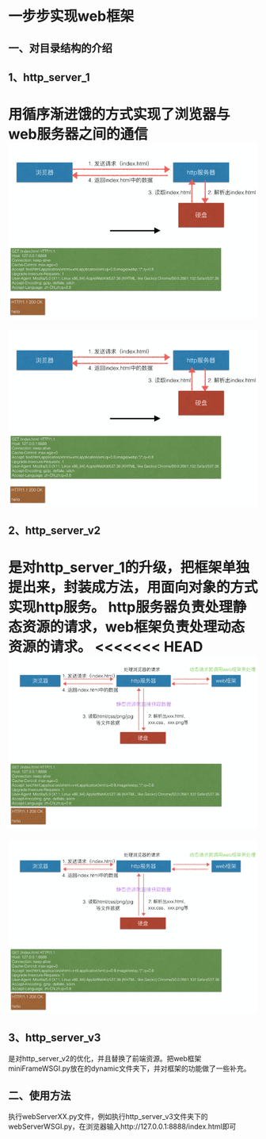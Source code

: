 # 一步步实现web框架

一、对目录结构的介绍
----------------

1、http_server_1
---------------
用循序渐进饿的方式实现了浏览器与web服务器之间的通信
![img.png](../img/img_1.png)
=======
![image](https://github.com/dongyueqian/PyAdvanced/blob/master/img/img_1.png)

2、http_server_v2
-----------------
是对http_server_1的升级，把框架单独提出来，封装成方法，用面向对象的方式实现http服务。
http服务器负责处理静态资源的请求，web框架负责处理动态资源的请求。
<<<<<<< HEAD
![img.png](../img/img_2.png)
=======
![image](https://github.com/dongyueqian/PyAdvanced/blob/master/img/img_2.png)

3、http_server_v3
-----------------
是对http_server_v2的优化，并且替换了前端资源。把web框架miniFrameWSGI.py放在的dynamic文件夹下，并对框架的功能做了一些补充。

二、使用方法
----------
执行webServerXX.py文件，例如执行http_server_v3文件夹下的webServerWSGI.py，在浏览器输入http://127.0.0.1:8888/index.html即可
